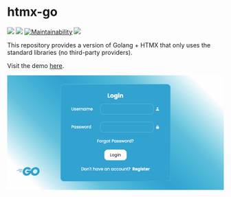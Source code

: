 # htmx-go

[![](https://img.shields.io/github/license/andygeiss/htmx-go)](https://github.com/andygeiss/htmx-go/blob/master/LICENSE)
[![](https://img.shields.io/github/v/release/andygeiss/htmx-go)](https://github.com/andygeiss/htmx-go/releases)
[![Maintainability](https://api.codeclimate.com/v1/badges/b96bdb453ec33defb51d/maintainability)](https://codeclimate.com/github/andygeiss/htmx-go/maintainability)
[![](https://goreportcard.com/badge/github.com/andygeiss/htmx-go)](https://goreportcard.com/report/github.com/andygeiss/htmx-go)

This repository provides a version of Golang + HTMX that only uses the standard libraries (no third-party providers).

Visit the demo [here](https://htmx-go-bdwseh5pdq-ey.a.run.app).

![screenshot](screenshot.png)
